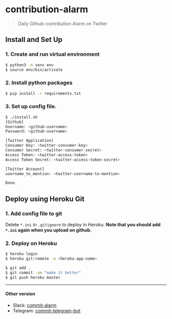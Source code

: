 # contribution-alarm

> Daily Github-contribution Alarm on Twitter

## Install and Set Up

### 1. Create and run virtual environment

```bash
$ python3 -m venv env
$ source env/bin/activate
```

### 2. Install python packages

```bash
$ pip install -r requirements.txt
```

### 3. Set up config file.

```bash
$ ./install.sh
[Github]
Username: <github-username>
Password: <github-username>

[Twitter Application]
Consumer Key: <twitter-consumer-key>
Consumer Secret: <twitter-consumer-secret>
Access Token: <twitter-access-token>
Access Token Secret: <twitter-access-token-secret>

[Twitter Account]
username_to_mention: <twitter-username-to-mention>

Done.

```

## Deploy using Heroku Git

### 1. Add config file to git

Delete `*.ini` in `.gitignore` to deploy in Heroku. **Note that you should add `*.ini` again when you upload on github.**


### 2. Deploy on Heroku

```bash
$ heroku login
$ heroku git:remote -a <heroku-app-name>

$ git add .
$ git commit -am "make it better"
$ git push heroku master
```

---

#### Other version
- Slack: [commit-alarm](https://github.com/geekhub-lab/commit-alarm)
- Telegram: [commit-telegram-bot](https://github.com/MuhunKim/commit-telegram-bot)


